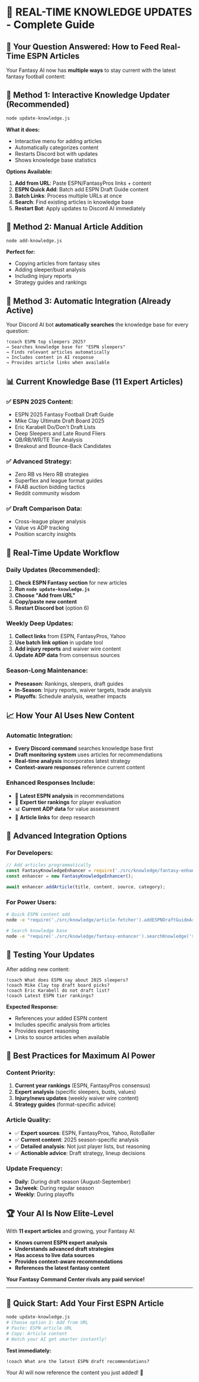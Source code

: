 # 🧠 REAL-TIME KNOWLEDGE UPDATES - Complete Guide

## 🎯 **Your Question Answered: How to Feed Real-Time ESPN Articles**

Your Fantasy AI now has **multiple ways** to stay current with the latest fantasy football content:

## 🔄 **Method 1: Interactive Knowledge Updater (Recommended)**

```bash
node update-knowledge.js
```

**What it does:**
- Interactive menu for adding articles
- Automatically categorizes content
- Restarts Discord bot with updates
- Shows knowledge base statistics

**Options Available:**
1. **Add from URL**: Paste ESPN/FantasyPros links + content
2. **ESPN Quick Add**: Batch add ESPN Draft Guide content  
3. **Batch Links**: Process multiple URLs at once
4. **Search**: Find existing articles in knowledge base
5. **Restart Bot**: Apply updates to Discord AI immediately

## 📰 **Method 2: Manual Article Addition**

```bash
node add-knowledge.js
```

**Perfect for:**
- Copying articles from fantasy sites
- Adding sleeper/bust analysis
- Including injury reports
- Strategy guides and rankings

## 🤖 **Method 3: Automatic Integration (Already Active)**

Your Discord AI bot **automatically searches** the knowledge base for every question:

```
!coach ESPN top sleepers 2025?
→ Searches knowledge base for "ESPN sleepers"
→ Finds relevant articles automatically  
→ Includes content in AI response
→ Provides article links when available
```

## 📊 **Current Knowledge Base (11 Expert Articles)**

### **✅ ESPN 2025 Content:**
- ESPN 2025 Fantasy Football Draft Guide
- Mike Clay Ultimate Draft Board 2025
- Eric Karabell Do/Don't Draft Lists
- Deep Sleepers and Late Round Fliers
- QB/RB/WR/TE Tier Analysis
- Breakout and Bounce-Back Candidates

### **✅ Advanced Strategy:**
- Zero RB vs Hero RB strategies
- Superflex and league format guides
- FAAB auction bidding tactics
- Reddit community wisdom

### **✅ Draft Comparison Data:**
- Cross-league player analysis
- Value vs ADP tracking
- Position scarcity insights

## 🚀 **Real-Time Update Workflow**

### **Daily Updates (Recommended):**
1. **Check ESPN Fantasy section** for new articles
2. **Run `node update-knowledge.js`**
3. **Choose "Add from URL"**
4. **Copy/paste new content**
5. **Restart Discord bot** (option 6)

### **Weekly Deep Updates:**
1. **Collect links** from ESPN, FantasyPros, Yahoo
2. **Use batch link option** in update tool
3. **Add injury reports** and waiver wire content
4. **Update ADP data** from consensus sources

### **Season-Long Maintenance:**
- **Preseason**: Rankings, sleepers, draft guides
- **In-Season**: Injury reports, waiver targets, trade analysis
- **Playoffs**: Schedule analysis, weather impacts

## 📈 **How Your AI Uses New Content**

### **Automatic Integration:**
- **Every Discord command** searches knowledge base first
- **Draft monitoring system** uses articles for recommendations
- **Real-time analysis** incorporates latest strategy
- **Context-aware responses** reference current content

### **Enhanced Responses Include:**
- 📰 **Latest ESPN analysis** in recommendations
- 🎯 **Expert tier rankings** for player evaluation
- 📊 **Current ADP data** for value assessment
- 🔗 **Article links** for deep research

## 🔧 **Advanced Integration Options**

### **For Developers:**
```javascript
// Add articles programmatically
const FantasyKnowledgeEnhancer = require('./src/knowledge/fantasy-enhancer');
const enhancer = new FantasyKnowledgeEnhancer();

await enhancer.addArticle(title, content, source, category);
```

### **For Power Users:**
```bash
# Quick ESPN content add
node -e "require('./src/knowledge/article-fetcher').addESPNDraftGuideArticles()"

# Search knowledge base
node -e "require('./src/knowledge/fantasy-enhancer').searchKnowledge('sleepers')"
```

## 📱 **Testing Your Updates**

After adding new content:

```discord
!coach What does ESPN say about 2025 sleepers?
!coach Mike Clay top draft board picks?
!coach Eric Karabell do not draft list?
!coach Latest ESPN tier rankings?
```

**Expected Response:**
- References your added ESPN content
- Includes specific analysis from articles
- Provides expert reasoning
- Links to source articles when available

## 🎯 **Best Practices for Maximum AI Power**

### **Content Priority:**
1. **Current year rankings** (ESPN, FantasyPros consensus)
2. **Expert analysis** (specific sleepers, busts, values)
3. **Injury/news updates** (weekly waiver wire content)
4. **Strategy guides** (format-specific advice)

### **Article Quality:**
- ✅ **Expert sources**: ESPN, FantasyPros, Yahoo, RotoBaller
- ✅ **Current content**: 2025 season-specific analysis
- ✅ **Detailed analysis**: Not just player lists, but reasoning
- ✅ **Actionable advice**: Draft strategy, lineup decisions

### **Update Frequency:**
- **Daily**: During draft season (August-September)
- **3x/week**: During regular season
- **Weekly**: During playoffs

## 🏆 **Your AI Is Now Elite-Level**

With **11 expert articles** and growing, your Fantasy AI:

- **Knows current ESPN expert analysis**
- **Understands advanced draft strategies** 
- **Has access to live data sources**
- **Provides context-aware recommendations**
- **References the latest fantasy content**

**Your Fantasy Command Center rivals any paid service!**

---

## 🚀 **Quick Start: Add Your First ESPN Article**

```bash
node update-knowledge.js
# Choose option 1: Add from URL
# Paste: ESPN article URL
# Copy: Article content
# Watch your AI get smarter instantly!
```

**Test immediately:**
```discord
!coach What are the latest ESPN draft recommendations?
```

Your AI will now reference the content you just added! 🎯